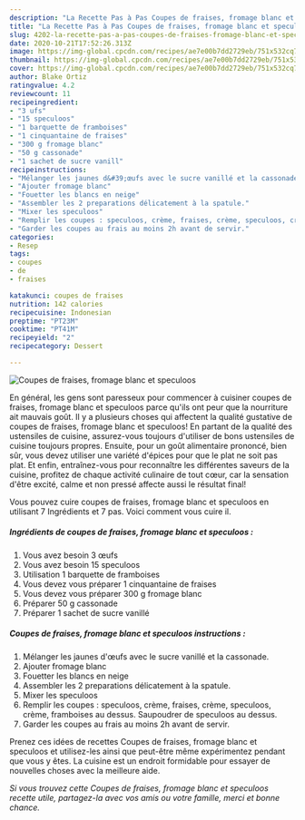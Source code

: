 ```yaml
---
description: "La Recette Pas à Pas Coupes de fraises, fromage blanc et speculoos"
title: "La Recette Pas à Pas Coupes de fraises, fromage blanc et speculoos"
slug: 4202-la-recette-pas-a-pas-coupes-de-fraises-fromage-blanc-et-speculoos
date: 2020-10-21T17:52:26.313Z
image: https://img-global.cpcdn.com/recipes/ae7e00b7dd2729eb/751x532cq70/coupes-de-fraises-fromage-blanc-et-speculoos-photo-principale-de-la-recette.jpg
thumbnail: https://img-global.cpcdn.com/recipes/ae7e00b7dd2729eb/751x532cq70/coupes-de-fraises-fromage-blanc-et-speculoos-photo-principale-de-la-recette.jpg
cover: https://img-global.cpcdn.com/recipes/ae7e00b7dd2729eb/751x532cq70/coupes-de-fraises-fromage-blanc-et-speculoos-photo-principale-de-la-recette.jpg
author: Blake Ortiz
ratingvalue: 4.2
reviewcount: 11
recipeingredient:
- "3 ufs"
- "15 speculoos"
- "1 barquette de framboises"
- "1 cinquantaine de fraises"
- "300 g fromage blanc"
- "50 g cassonade"
- "1 sachet de sucre vanill"
recipeinstructions:
- "Mélanger les jaunes d&#39;œufs avec le sucre vanillé et la cassonade."
- "Ajouter fromage blanc"
- "Fouetter les blancs en neige"
- "Assembler les 2 preparations délicatement à la spatule."
- "Mixer les speculoos"
- "Remplir les coupes : speculoos, crème, fraises, crème, speculoos, crème, framboises au dessus. Saupoudrer de speculoos au dessus."
- "Garder les coupes au frais au moins 2h avant de servir."
categories:
- Resep
tags:
- coupes
- de
- fraises

katakunci: coupes de fraises 
nutrition: 142 calories
recipecuisine: Indonesian
preptime: "PT23M"
cooktime: "PT41M"
recipeyield: "2"
recipecategory: Dessert

---
```



![Coupes de fraises, fromage blanc et speculoos](https://img-global.cpcdn.com/recipes/ae7e00b7dd2729eb/751x532cq70/coupes-de-fraises-fromage-blanc-et-speculoos-photo-principale-de-la-recette.jpg)

En général, les gens sont paresseux pour commencer à cuisiner coupes de fraises, fromage blanc et speculoos parce qu'ils ont peur que la nourriture ait mauvais goût. Il y a plusieurs choses qui affectent la qualité gustative de coupes de fraises, fromage blanc et speculoos! En partant de la qualité des ustensiles de cuisine, assurez-vous toujours d'utiliser de bons ustensiles de cuisine toujours propres. Ensuite, pour un goût alimentaire prononcé, bien sûr, vous devez utiliser une variété d'épices pour que le plat ne soit pas plat. Et enfin, entraînez-vous pour reconnaître les différentes saveurs de la cuisine, profitez de chaque activité culinaire de tout cœur, car la sensation d'être excité, calme et non pressé affecte aussi le résultat final!

<!--inarticleads1-->

Vous pouvez cuire coupes de fraises, fromage blanc et speculoos en utilisant 7 Ingrédients et 7 pas. Voici comment vous cuire il.

##### Ingrédients de coupes de fraises, fromage blanc et speculoos :

1. Vous avez besoin 3 œufs
1. Vous avez besoin 15 speculoos
1. Utilisation 1 barquette de framboises
1. Vous devez vous préparer 1 cinquantaine de fraises
1. Vous devez vous préparer 300 g fromage blanc
1. Préparer 50 g cassonade
1. Préparer 1 sachet de sucre vanillé




<!--inarticleads2-->

##### Coupes de fraises, fromage blanc et speculoos instructions :

1. Mélanger les jaunes d&#39;œufs avec le sucre vanillé et la cassonade.
1. Ajouter fromage blanc
1. Fouetter les blancs en neige
1. Assembler les 2 preparations délicatement à la spatule.
1. Mixer les speculoos
1. Remplir les coupes : speculoos, crème, fraises, crème, speculoos, crème, framboises au dessus. Saupoudrer de speculoos au dessus.
1. Garder les coupes au frais au moins 2h avant de servir.




<!--inarticleads1-->

<p>
Prenez ces idées de recettes Coupes de fraises, fromage blanc et speculoos et utilisez-les ainsi que peut-être même expérimentez pendant que vous y êtes. La cuisine est un endroit formidable pour essayer de nouvelles choses avec la meilleure aide.
</p>

<p>
<i>Si vous trouvez cette Coupes de fraises, fromage blanc et speculoos recette utile, partagez-la avec vos amis ou votre famille, merci et bonne chance.</i>
</p>

